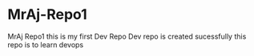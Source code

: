 # MrAj-Repo1
MrAj Repo1
this is my first Dev Repo
Dev repo is created sucessfully
this repo is to learn devops
